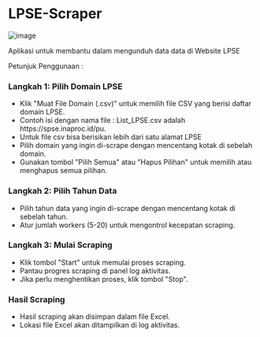 # LPSE-Scraper

![image](https://github.com/user-attachments/assets/046b096b-1cb7-4917-8c99-0fc1c7d63b33)

Aplikasi untuk membantu dalam mengunduh data data di Website LPSE

Petunjuk Penggunaan :

<h3>Langkah 1: Pilih Domain LPSE</h3>
            <ul>
                <li>Klik "Muat File Domain (.csv)" untuk memilih file CSV yang berisi daftar domain LPSE.</li>
                <li>Contoh isi dengan nama file : List_LPSE.csv adalah https://spse.inaproc.id/pu.</li>
                <li>Untuk file csv bisa berisikan lebih dari satu alamat LPSE</li>
                <li>Pilih domain yang ingin di-scrape dengan mencentang kotak di sebelah domain.</li>
                <li>Gunakan tombol "Pilih Semua" atau "Hapus Pilihan" untuk memilih atau menghapus semua pilihan.</li>
            </ul>
            <h3>Langkah 2: Pilih Tahun Data</h3>
            <ul>
                <li>Pilih tahun data yang ingin di-scrape dengan mencentang kotak di sebelah tahun.</li>
                <li>Atur jumlah workers (5-20) untuk mengontrol kecepatan scraping.</li>
            </ul>
            <h3>Langkah 3: Mulai Scraping</h3>
            <ul>
                <li>Klik tombol "Start" untuk memulai proses scraping.</li>
                <li>Pantau progres scraping di panel log aktivitas.</li>
                <li>Jika perlu menghentikan proses, klik tombol "Stop".</li>
            </ul>
            <h3>Hasil Scraping</h3>
            <ul>
                <li>Hasil scraping akan disimpan dalam file Excel.</li>
                <li>Lokasi file Excel akan ditampilkan di log aktivitas.</li>
            </ul>
